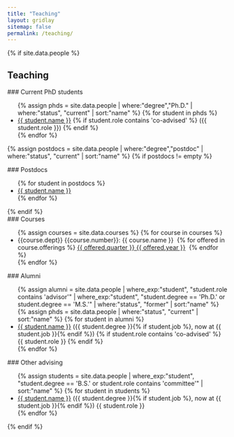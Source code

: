 ```yaml
---
title: "Teaching"
layout: gridlay
sitemap: false
permalink: /teaching/
---
```


{% if site.data.people %}
## Teaching

<div class="jumbotron">
### Current PhD students
<ul>
{% assign phds = site.data.people | where:"degree","Ph.D." | where:"status", "current" | sort:"name" %}
{% for student in phds %}
 <li> <a href="{{ student.url }}">{{ student.name }}</a>
 {% if student.role contains 'co-advised' %}
    ({{ student.role }})
 {% endif %}
 </li>
{% endfor %}
</ul>
</div>

{% assign postdocs = site.data.people | where:"degree","postdoc" | where:"status", "current" | sort:"name" %}
{% if postdocs != empty %}
<div class="jumbotron">
### Postdocs 
  <ul>
  {% for student in postdocs %}
   <li> <a href="{{ student.url }}">{{ student.name }}</a> </li>
  {% endfor %}
  </ul>
</div>
{% endif %}

<div class="jumbotron">
### Courses
<ul>
{% assign courses = site.data.courses %}
{% for course in courses %}
 <li> {{course.dept}} {{course.number}}: {{ course.name }}&nbsp;
      {% for offered in course.offerings %}
        <a href="{{ offered.url }}">{{ offered.quarter }} {{ offered.year }}</a>&nbsp;
      {% endfor %}
 </li>
{% endfor %}
</ul>
</div>
<div class="jumbotron">
### Alumni
<ul>
{% assign alumni = site.data.people | where_exp:"student", "student.role contains 'advisor'" | where_exp:"student", "student.degree == 'Ph.D.' or student.degree == 'M.S.'" | where:"status", "former" | sort:"name" %}
{% assign phds = site.data.people |  where:"status", "current" | sort:"name" %}
{% for student in alumni %}
 <li><a href="{{ student.url }}">{{ student.name }}</a>
 ({{ student.degree }}{% if student.job %}, now at {{ student.job }}{% endif %})
 {% if student.role contains 'co-advised' %}
    {{ student.role }}
 {% endif %}
 </li>
{% endfor %}
</ul>
</div>

<div class="jumbotron">
### Other advising
<ul>
{% assign students = site.data.people | where_exp:"student", "student.degree == 'B.S.' or student.role contains 'committee'" | sort:"name" %}
{% for student in students %}
 <li> <a href="{{ student.url }}">{{ student.name }}</a>
 ({{ student.degree }}{% if student.job %}, now at {{ student.job }}{% endif %})
    {{ student.role }}
 </li>
{% endfor %}
</ul>
</div>
{% endif %}
